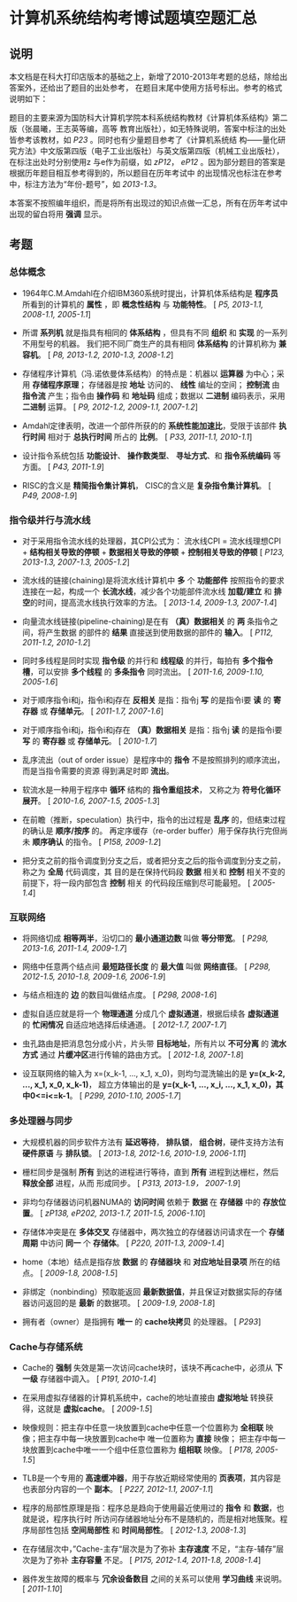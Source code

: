 # 计算机系统结构考博试题填空题汇总

## 说明

本文档是在科大打印店版本的基础之上，新增了2010-2013年考题的总结，除给出答案外，还给出了题目的出处参考，
在题目末尾中使用方括号标出。参考的格式说明如下：

题目的主要来源为国防科大计算机学院本科系统结构教材《计算机体系结构》第二版（张晨曦，王志英等编，高等
教育出版社），如无特殊说明，答案中标注的出处皆参考该教材，如 *P23* 。同时也有少量题目参考了《计算机系统结
构——量化研究方法》中文版第四版（电子工业出版社）与英文版第四版（机械工业出版社），在标注出处时分别使用z
与e作为前缀，如 *zP12*， *eP12* 。因为部分题目的答案是根据历年题目相互参考得到的，所以题目在历年考试中
的出现情况也标注在参考中，标注方法为“年份-题号”，如 *2013-1.3*。

本答案不按照编年组织，而是将所有出现过的知识点做一汇总，所有在历年考试中出现的留白将用 **强调** 显示。

## 考题
### 总体概念
- 1964年C.M.Amdahl在介绍IBM360系统时提出，计算机体系结构是 **程序员** 所看到的计算机的 **属性** ，即
  **概念性结构** 与 **功能特性**。 [ *P5, 2013-1.1, 2008-1.1, 2005-1.1*]

- 所谓 **系列机** 就是指具有相同的 **体系结构** ，但具有不同 **组织** 和 **实现** 的一系列不用型号的机器。
  我们把不同厂商生产的具有相同 **体系结构** 的计算机称为 **兼容机**。 [ *P8, 2013-1.2, 2010-1.3, 2008-1.2*]

- 存储程序计算机（冯.诺依曼体系结构）的特点是：机器以 **运算器** 为中心；采用 **存储程序原理**；
  存储器是按 **地址** 访问的、 **线性** 编址的空间； **控制流** 由 **指令流** 产生；指令由
  **操作码** 和 **地址码** 组成；数据以 **二进制** 编码表示，采用 **二进制** 运算。
  [ *P9, 2012-1.2, 2009-1.1, 2007-1.2*]

- Amdahl定律表明，改进一个部件所获的的 **系统性能加速比**，受限于该部件 **执行时间** 相对于
  **总执行时间** 所占的 **比例**。 [ *P33, 2011-1.1, 2010-1.1*]

- 设计指令系统包括 **功能设计**、 **操作数类型**、 **寻址方式**、和 **指令系统编码** 等方面。
  [ *P43, 2011-1.9*]

- RISC的含义是 **精简指令集计算机**， CISC的含义是 **复杂指令集计算机**。 [ *P49, 2008-1.9*]

### 指令级并行与流水线
- 对于采用指令流水线的处理器，其CPI公式为：
  流水线CPI = 流水线理想CPI + **结构相关导致的停顿** + **数据相关导致的停顿** + **控制相关导致的停顿**
  [ *P123, 2013-1.3, 2007-1.3, 2005-1.2*]

- 流水线的链接(chaining)是将流水线计算机中 **多** 个 **功能部件** 按照指令的要求连接在一起，构成一个
  **长流水线**，减少各个功能部件流水线 **加载/建立** 和 **排空**的时间，提高流水线执行效率的方法。
  [ *2013-1.4, 2009-1.3, 2007-1.4*]

- 向量流水线链接(pipeline-chaining)是在有 **（真）数据相关** 的 **两** 条指令之间，将产生数据
  的部件的 **结果** 直接送到使用数据的部件的 **输入**。 [ *P112, 2011-1.2, 2010-1.2*]

- 同时多线程是同时实现 **指令级** 的并行和 **线程级** 的并行，每拍有 **多个指令槽**，可以安排
  **多个线程** 的 **多条指令** 同时流出。 [ *2011-1.6, 2009-1.10, 2005-1.6*]

- 对于顺序指令i和j，指令i和j存在 **反相关** 是指：指令j **写** 的是指令i要 **读** 的 **寄存器** 或
  **存储单元**。 [ *2011-1.7, 2007-1.6*]

- 对于顺序指令i和j，指令i和j存在 **（真）数据相关** 是指：指令j **读** 的是指令i要 **写** 的 **寄存器** 或
  **存储单元**。 [ *2010-1.7*]

- 乱序流出（out of order issue）是程序中的 **指令** 不是按照排列的顺序流出，而是当指令需要的资源
  得到满足时即 **流出**。

- 软流水是一种用于程序中 **循环** 结构的 **指令重组技术**， 又称之为 **符号化循环展开**。
  [ *2010-1.6, 2007-1.5, 2005-1.3*]

- 在前瞻（推断，speculation）执行中，指令的出过程是 **乱序** 的，但结束过程的确认是 **顺序/按序** 的。
  再定序缓存（re-order buffer）用于保存执行完但尚未 **顺序确认** 的指令。 [ *P158, 2009-1.2*]

- 把分支之前的指令调度到分支之后，或者把分支之后的指令调度到分支之前，称之为 **全局** 代码调度，其
  目的是在保持代码段 **数据** 相关和 **控制** 相关不变的前提下，将一段内部包含 **控制** 相关
  的代码段压缩到尽可能最短。 [ *2005-1.4*]

### 互联网络
- 将网络切成 **相等两半**，沿切口的 **最小通道边数** 叫做 **等分带宽**。
  [ *P298, 2013-1.6, 2011-1.4, 2009-1.7*]

- 网络中任意两个结点间 **最短路径长度** 的 **最大值** 叫做 **网络直径**。
  [ *P298, 2012-1.5, 2010-1.8, 2009-1.6, 2006-1.9*]

- 与结点相连的 **边** 的数目叫做结点度。 [ *P298, 2008-1.6*]

- 虚拟自适应就是将一个 **物理通道** 分成几个 **虚拟通道**，根据后续各 **虚拟通道** 的 **忙闲情况**
  自适应地选择后续通道。 [ *2012-1.7, 2007-1.7*]

- 虫孔路由是把消息包分成小片，片头带 **目标地址**，所有片以 **不可分离** 的 **流水方式** 通过
  **片缓冲区**进行传输的路由方式。 [ *2012-1.8, 2007-1.8*]

- 设互联网络的输入为 x=(x_k-1, ..., x_1, x_0)，则均匀混洗输出的是 **y=(x_k-2, ..., x_1, x_0, x_k-1)**，
  超立方体输出的是 **y=(x_k-1, ..., x_i, ..., x_1, x_0)，其中0<=i<=k-1**。
  [ *P299, 2010-1.10, 2005-1.7*]

### 多处理器与同步
- 大规模机器的同步软件方法有 **延迟等待**， **排队锁**， **组合树**，硬件支持方法有 **硬件原语** 与
  **排队锁**。 [ *2013-1.8, 2012-1.6, 2010-1.9, 2006-1.11*]

- 栅栏同步是强制 **所有** 到达的进程进行等待，直到 **所有** 进程到达栅栏，然后 **释放全部** 进程，从而
  形成同步。 [ *P313, 2013-1.9， 2007-1.9*]

- 非均匀存储器访问机器NUMA的 **访问时间** 依赖于 **数据** 在 **存储器** 中的 **存放位置**。
  [ *zP138, eP202, 2013-1.7, 2011-1.5, 2006-1.10*]

- 存储体冲突是在 **多体交叉** 存储器中，两次独立的存储器访问请求在一个 **存储周期** 中访问 **同一** 个
  **存储体**。 [ *P220, 2011-1.3, 2009-1.4*]

- home（本地）结点是指存放 **数据** 的 **存储器块** 和 **对应地址目录项** 所在的结点。
  [ *2009-1.8, 2008-1.5*]

- 非绑定（nonbinding）预取能返回 **最新数据值**，并且保证对数据实际的存储器访问返回的是 **最新**
  的数据项。 [ *2009-1.9, 2008-1.8*]

- 拥有者（owner）是指拥有 **唯一** 的 **cache块拷贝** 的处理器。 [ *P293*]

### Cache与存储系统
- Cache的 **强制** 失效是第一次访问cache块时，该块不再cache中，必须从 **下一级** 存储器中调入。
  [ *P191, 2010-1.4*]

- 在采用虚拟存储器的计算机系统中，cache的地址直接由 **虚拟地址** 转换获得，这就是 **虚拟cache**。
  [ *2009-1.5*]

- 映像规则：把主存中任意一块放置到cache中任意一个位置称为 **全相联** 映像；把主存中每一块放置到cache中
  唯一位置称为 **直接** 映像； 把主存中每一块放置到cache中唯一一个组中任意位置称为 **组相联** 映像。
  [ *P178, 2005-1.5*]

- TLB是一个专用的 **高速缓冲器**，用于存放近期经常使用的 **页表项**，其内容是也表部分内容的一个
  **副本**。 [ *P227, 2012-1.1, 2007-1.1*]

- 程序的局部性原理是指：程序总是趋向于使用最近使用过的 **指令** 和 **数据**，也就是说，程序执行时
  所访问存储器地址分布不是随机的，而是相对地簇聚。程序局部性包括 **空间局部性** 和 **时间局部性**。
  [ *2012-1.3, 2008-1.3*]

- 在存储层次中，”Cache-主存“层次是为了弥补 **主存速度** 不足，“主存-辅存”层次是为了弥补 **主存容量**
  不足。 [ *P175, 2012-1.4, 2011-1.8, 2008-1.4*]

- 器件发生故障的概率与 **冗余设备数目** 之间的关系可以使用 **学习曲线** 来说明。 [ *2011-1.10*]
